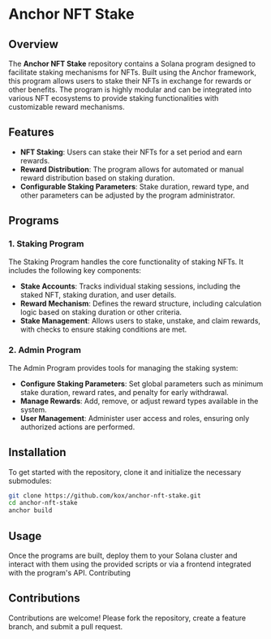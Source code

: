 # Anchor NFT Stake

## Overview

The **Anchor NFT Stake** repository contains a Solana program designed to facilitate staking mechanisms for NFTs. Built using the Anchor framework, this program allows users to stake their NFTs in exchange for rewards or other benefits. The program is highly modular and can be integrated into various NFT ecosystems to provide staking functionalities with customizable reward mechanisms.

## Features

- **NFT Staking**: Users can stake their NFTs for a set period and earn rewards.
- **Reward Distribution**: The program allows for automated or manual reward distribution based on staking duration.
- **Configurable Staking Parameters**: Stake duration, reward type, and other parameters can be adjusted by the program administrator.

## Programs

### 1. **Staking Program**

The Staking Program handles the core functionality of staking NFTs. It includes the following key components:

- **Stake Accounts**: Tracks individual staking sessions, including the staked NFT, staking duration, and user details.
- **Reward Mechanism**: Defines the reward structure, including calculation logic based on staking duration or other criteria.
- **Stake Management**: Allows users to stake, unstake, and claim rewards, with checks to ensure staking conditions are met.

### 2. **Admin Program**

The Admin Program provides tools for managing the staking system:

- **Configure Staking Parameters**: Set global parameters such as minimum stake duration, reward rates, and penalty for early withdrawal.
- **Manage Rewards**: Add, remove, or adjust reward types available in the system.
- **User Management**: Administer user access and roles, ensuring only authorized actions are performed.

## Installation

To get started with the repository, clone it and initialize the necessary submodules:

```bash
git clone https://github.com/kox/anchor-nft-stake.git
cd anchor-nft-stake
anchor build
```

## Usage

Once the programs are built, deploy them to your Solana cluster and interact with them using the provided scripts or via a frontend integrated with the program's API.
Contributing

## Contributions
Contributions are welcome! Please fork the repository, create a feature branch, and submit a pull request.

